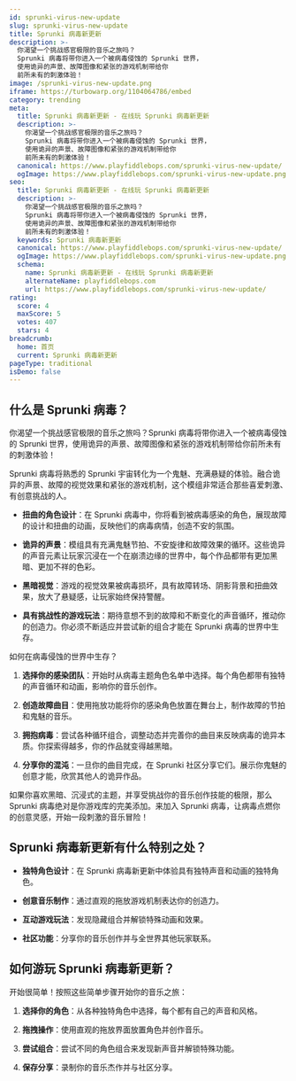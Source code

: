 ```yaml
---
id: sprunki-virus-new-update
slug: sprunki-virus-new-update
title: Sprunki 病毒新更新
description: >-
  你渴望一个挑战感官极限的音乐之旅吗？
  Sprunki 病毒将带你进入一个被病毒侵蚀的 Sprunki 世界，
  使用诡异的声景、故障图像和紧张的游戏机制带给你
  前所未有的刺激体验！
image: /sprunki-virus-new-update.png
iframe: https://turbowarp.org/1104064786/embed
category: trending
meta:
  title: Sprunki 病毒新更新 - 在线玩 Sprunki 病毒新更新
  description: >-
    你渴望一个挑战感官极限的音乐之旅吗？
    Sprunki 病毒将带你进入一个被病毒侵蚀的 Sprunki 世界，
    使用诡异的声景、故障图像和紧张的游戏机制带给你
    前所未有的刺激体验！
  canonical: https://www.playfiddlebops.com/sprunki-virus-new-update/
  ogImage: https://www.playfiddlebops.com/sprunki-virus-new-update.png
seo:
  title: Sprunki 病毒新更新 - 在线玩 Sprunki 病毒新更新
  description: >-
    你渴望一个挑战感官极限的音乐之旅吗？
    Sprunki 病毒将带你进入一个被病毒侵蚀的 Sprunki 世界，
    使用诡异的声景、故障图像和紧张的游戏机制带给你
    前所未有的刺激体验！
  keywords: Sprunki 病毒新更新
  canonical: https://www.playfiddlebops.com/sprunki-virus-new-update/
  ogImage: https://www.playfiddlebops.com/sprunki-virus-new-update.png
  schema:
    name: Sprunki 病毒新更新 - 在线玩 Sprunki 病毒新更新
    alternateName: playfiddlebops.com
    url: https://www.playfiddlebops.com/sprunki-virus-new-update/
rating:
  score: 4
  maxScore: 5
  votes: 407
  stars: 4
breadcrumb:
  home: 首页
  current: Sprunki 病毒新更新
pageType: traditional
isDemo: false
---
```


## 什么是 Sprunki 病毒？

你渴望一个挑战感官极限的音乐之旅吗？Sprunki 病毒将带你进入一个被病毒侵蚀的 Sprunki 世界，使用诡异的声景、故障图像和紧张的游戏机制带给你前所未有的刺激体验！

Sprunki 病毒将熟悉的 Sprunki 宇宙转化为一个鬼魅、充满悬疑的体验。融合诡异的声景、故障的视觉效果和紧张的游戏机制，这个模组非常适合那些喜爱刺激、有创意挑战的人。

- **扭曲的角色设计**：在 Sprunki 病毒中，你将看到被病毒感染的角色，展现故障的设计和扭曲的动画，反映他们的病毒病情，创造不安的氛围。

- **诡异的声景**：模组具有充满鬼魅节拍、不安旋律和故障效果的循环。这些诡异的声音元素让玩家沉浸在一个在崩溃边缘的世界中，每个作品都带有更加黑暗、更加不祥的色彩。

- **黑暗视觉**：游戏的视觉效果被病毒损坏，具有故障转场、阴影背景和扭曲效果，放大了悬疑感，让玩家始终保持警醒。

- **具有挑战性的游戏玩法**：期待意想不到的故障和不断变化的声音循环，推动你的创造力。你必须不断适应并尝试新的组合才能在 Sprunki 病毒的世界中生存。

如何在病毒侵蚀的世界中生存？

1. **选择你的感染团队**：开始时从病毒主题角色名单中选择。每个角色都带有独特的声音循环和动画，影响你的音乐创作。

1. **创造故障曲目**：使用拖放功能将你的感染角色放置在舞台上，制作故障的节拍和鬼魅的音乐。

1. **拥抱病毒**：尝试各种循环组合，调整动态并完善你的曲目来反映病毒的诡异本质。你探索得越多，你的作品就变得越黑暗。

1. **分享你的混沌**：一旦你的曲目完成，在 Sprunki 社区分享它们。展示你鬼魅的创意才能，欣赏其他人的诡异作品。

如果你喜欢黑暗、沉浸式的主题，并享受挑战你的音乐创作技能的极限，那么 Sprunki 病毒绝对是你游戏库的完美添加。来加入 Sprunki 病毒，让病毒点燃你的创意灵感，开始一段刺激的音乐冒险！

## Sprunki 病毒新更新有什么特别之处？

- **独特角色设计**：在 Sprunki 病毒新更新中体验具有独特声音和动画的独特角色。

- **创意音乐制作**：通过直观的拖放游戏机制表达你的创造力。

- **互动游戏玩法**：发现隐藏组合并解锁特殊动画和效果。

- **社区功能**：分享你的音乐创作并与全世界其他玩家联系。

## 如何游玩 Sprunki 病毒新更新？

开始很简单！按照这些简单步骤开始你的音乐之旅：

1. **选择你的角色**：从各种独特角色中选择，每个都有自己的声音和风格。

1. **拖拽操作**：使用直观的拖放界面放置角色并创作音乐。

1. **尝试组合**：尝试不同的角色组合来发现新声音并解锁特殊功能。

1. **保存分享**：录制你的音乐杰作并与社区分享。